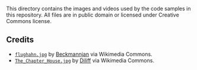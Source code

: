 This directory contains the images and videos used by the code samples in this repository. All files are in public domain or licensed under Creative Commons license.

Credits
-------

 - [`flughahn.jpg`](http://commons.wikimedia.org/wiki/File:Flughahn.jpg#mediaviewer/File:Flughahn.jpg) by [Beckmannjan](//de.wikipedia.org/wiki/Benutzer:Beckmannjan) via Wikimedia Commons.
 - [`The_Chapter_House.jpg`](mons.wikimedia.org/wiki/File:Wells_Cathedral_Lady_Chapel,_Somerset,_UK_-_Diliff.jpg#mediaviewer/File:Wells_Cathedral_Lady_Chapel,_Somerset,_UK_-_Diliff.jpg) by [Diliff](//commons.wikimedia.org/wiki/User:Diliff) via Wikimedia Commons.

